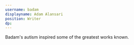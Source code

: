 ```yaml
---
username: badam
displayname: Adam Alansari
position: Writer
dp:
---
```

Badam's autism inspired some of the greatest works known.